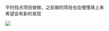 平时找点项目做做，之前做的项目也会慢慢填上来   
希望会有新的发现  

![](https://timgsa.baidu.com/timg?image&quality=80&size=b9999_10000&sec=1606151584076&di=57c66b1913da6bee2f28ea61a3254218&imgtype=0&src=http%3A%2F%2Fandroid-artworks.25pp.com%2Ffs08%2F2016%2F11%2F02%2F5%2F110_cda3976e17c499f80eb2202ac0cc97a8_con.png)
